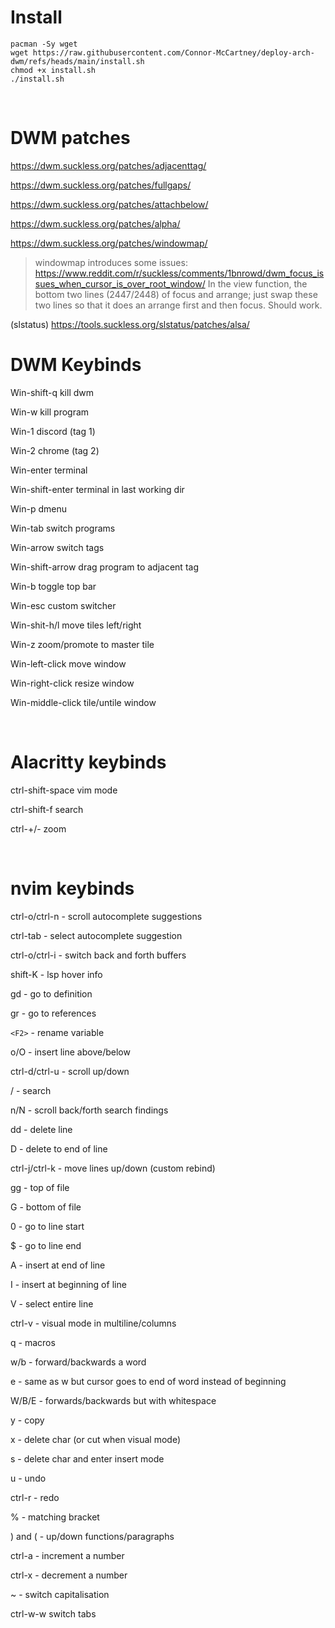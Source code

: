 # Install

```
pacman -Sy wget
wget https://raw.githubusercontent.com/Connor-McCartney/deploy-arch-dwm/refs/heads/main/install.sh
chmod +x install.sh
./install.sh
```

<br>

# DWM patches

https://dwm.suckless.org/patches/adjacenttag/

https://dwm.suckless.org/patches/fullgaps/

https://dwm.suckless.org/patches/attachbelow/

https://dwm.suckless.org/patches/alpha/

https://dwm.suckless.org/patches/windowmap/

> windowmap introduces some issues:
<https://www.reddit.com/r/suckless/comments/1bnrowd/dwm_focus_issues_when_cursor_is_over_root_window/>
In the view function, the bottom two lines (2447/2448) of focus and arrange; just swap these two lines so that it does an arrange first and then focus. Should work.

(slstatus) https://tools.suckless.org/slstatus/patches/alsa/
<br>

# DWM Keybinds

Win-shift-q kill dwm

Win-w kill program

Win-1 discord (tag 1)

Win-2 chrome (tag 2)

Win-enter terminal

Win-shift-enter terminal in last working dir

Win-p dmenu

Win-tab switch programs

Win-arrow  switch tags

Win-shift-arrow  drag program to adjacent tag

Win-b toggle top bar

Win-esc custom switcher

Win-shit-h/l move tiles left/right

Win-z zoom/promote to master tile

Win-left-click move window

Win-right-click resize window

Win-middle-click tile/untile window

<br>

# Alacritty keybinds

ctrl-shift-space vim mode

ctrl-shift-f search

ctrl-+/- zoom

<br>

# nvim keybinds

ctrl-o/ctrl-n - scroll autocomplete suggestions

ctrl-tab - select autocomplete suggestion

ctrl-o/ctrl-i - switch back and forth buffers

shift-K - lsp hover info

gd - go to definition

gr - go to references

`<F2>` - rename variable

o/O - insert line above/below

ctrl-d/ctrl-u - scroll up/down

/ - search

n/N - scroll back/forth search findings

dd - delete line

D - delete to end of line

ctrl-j/ctrl-k - move lines up/down (custom rebind)

gg - top of file

G - bottom of file

0 - go to line start

$ - go to line end

A - insert at end of line

I - insert at beginning of line

V - select entire line

ctrl-v - visual mode in multiline/columns

q - macros

w/b - forward/backwards a word

e - same as w but cursor goes to end of word instead of beginning

W/B/E - forwards/backwards but with whitespace

y - copy

x - delete char (or cut when visual mode)

s - delete char and enter insert mode

u - undo

ctrl-r - redo

% - matching bracket

) and ( - up/down functions/paragraphs

ctrl-a - increment a number

ctrl-x - decrement a number

~ - switch capitalisation

ctrl-w-w switch tabs
